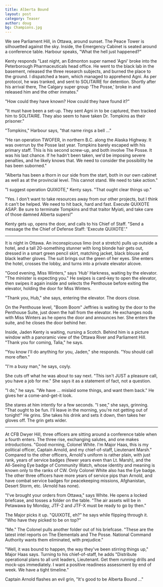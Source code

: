 ```yaml
---
title: Alberta Bound
layout: post
category: Teaser
author: doug
bg: Champions.jpg
---
```


We see Parliament Hill, in Ottawa, around sunset. The Peace Tower is silhouetted against 
the sky. Inside, the Emergency Cabinet is seated around a conference table. <!--more-->
Harbour speaks, "What the hell just happened?"

Kenty responds "Last night, an Edmonton super named 'Agni' broke into the Peterborough Pharmaceuticals head office. He went to the black lab in the basement, released the three research subjects, and burned the place to the ground. I dispatched a team, which managed to apprehend Agni. As per protocol, he was tranked, and sent to SOLITAIRE for detention. Shortly after his arrival there, The Calgary super group 'The Posse,' broke in and released him and the other inmates."

"How could they have known? How could they have found it?"

"It must have been a set-up. They sent Agni in to be captured, then tracked him to SOLITAIRE. They also seem to have taken Dr. Tompkins as their prisoner."

"Tompkins," Harbour says, "that name rings a bell ..."

"He ran operation TWOFER, in northern B.C. along the Alaska Highway. It was overrun by the Posse last year. Tompkins barely escaped with his primary staff. This is his second screw-up, and both involve The Posse. It was his last chance. If he hadn't been taken, we'd be imposing severe penalties, and he likely knows that. We need to consider the possibility he has been suborned."

"Alberta has been a thorn in our side from the start, both in our own cabinet as well as at the provincial level. This cannot stand. We need to take action."

"I suggest operation QUIXOTE," Kenty says. "That ought clear things up."

"Yes. I don't want to take resources away from our other projects, but I think it can't be helped. We need to hit back, hard and fast. Execute QUIXOTE ASAP. Be sure to terminate Tompkins and that traitor Myiati, and take care of those damned Alberta supers!"

Kenty gets up, opens the door, and calls to his Chief of Staff. "Send a message the the Chief of Defense Staff: 'Execute QUIXOTE'."

- - - - - - - - - -

It is night in Ottawa. An inconspicuous limo (not a stretch) pulls up outside a hotel, and a tall 20-something stunner with long blonde hair gets out, dressed in a smart green pencil skirt, matching jacket, black blouse and black leather gloves. The suit brings out the green of her eyes. She enters the hotel, crosses the lobby, and turns into a private elevator alcove.

"Good evening, Miss Winters," says 'Hub' Harkness, waiting by the elevator. "The minister is expecting you." He swipes is card-key to open the elevator, then swipes it again inside and selects the Penthouse before exiting the elevator, holding the door for Miss Winters.

"Thank you, Hub," she says, entering the elevator. The doors close.

On the Penthouse level, "Boom Boom" Jeffries is waiting by the door to the Penthouse Suite, just down the hall from the elevator. He exchanges nods with Miss Winters as he opens the door and announces her. She enters the suite, and he closes the door behind her.

Inside, Jaden Kenty is waiting, nursing a Scotch. Behind him is a picture window with a panoramic view of the Ottawa River and Parliament Hill. "Thank you for coming, Talia," he says.

"You know I'll do anything for you, Jaden," she responds. "You should call more often."

"I'm a busy man," he says, coyly.

She cuts off what he was about to say next. "This isn't JUST a pleasure call, you have a job for me." She says it as a statement of fact, not a question.

"I do," he says. "We have ... mislaid some things, and want them back." He gives her a come-and-get-it look.

She stares at him intently for a few seconds. "I see," she says, grinning. "That ought to be fun. I'll leave in the morning, you're not getting out of tonight!" He grins. She takes his drink and sets it down, then takes her gloves off. The grin gets wider.

- - - - - - - - - -

At CFB Dwyer Hill, three officers are sitting around a conference table when a fourth enters. The three rise, exchanging salutes, and one makes introductions. "Good morning, Colonel White. I'm Major Haas, this is my political officer, Captain Arnold, and my chief-of-staff, Lieutenant Marsh." Compared to the other officers, Arnold's uniform is rather plain, with just rank, years of service badges (fewer years even than Lt. Marsh), and the All-Seeing Eye badge of Community Watch, whose identity and meaning is known only to the ranks of CW. Only Colonel White also has the Eye badge. The other three officers have more years of service pips than Arnold, and have combat service badges for peacekeeping missions, Afghanistan, Desert Storm, etc. (Arnold has none).

"I've brought your orders from Ottawa," says White. He opens a locked briefcase, and tosses a folder on the table. "The air assets will be in Petawawa by Monday, JTF-2 and JTF-X must be ready to go by then."

The Major picks it up. "QUIXOTE, eh?" he says while flipping through it. "Who have they picked to be on top?"

"Me." The Colonel pulls another folder out of his briefcase. "These are the latest intel reports on The Elementals and The Posse. National Command Authority wants them eliminated, with prejudice."

"Well, it was bound to happen, the way they've been stirring things up," Major Haas says. Turning to his chief-of-staff, he adds "Distribute operational plans to all unit leaders, Lieutenant. Get them running drills and mock-ups immediately. I want a positive readiness assessment by end of week. We have a tight timeline."

Captain Arnold flashes an evil grin, "It's good to be Alberta Bound ..."